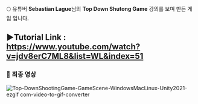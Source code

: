 🌕 유튜버 **Sebastian Lague**님의 **Top Down Shutong Game** 강의를 보며 만든 게임 입니다.

▶️Tutorial Link : <https://www.youtube.com/watch?v=jdv8erC7ML8&list=WL&index=51>
---
### 🚀 최종 영상 
![Top-DownShootingGame-GameScene-WindowsMacLinux-Unity2021-ezgif com-video-to-gif-converter](https://github.com/JiHxxn-zip/Top-DownShootingGame/assets/123379016/84912c8b-1251-47a9-91ea-1665c70d0e99)

